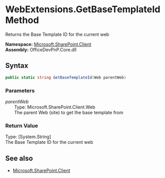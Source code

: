 # WebExtensions.GetBaseTemplateId Method  
Returns the Base Template ID for the current web  

**Namespace:** [Microsoft.SharePoint.Client](Microsoft.SharePoint.Client.md)  
**Assembly:** OfficeDevPnP.Core.dll  
## Syntax
```C#
public static string GetBaseTemplateId(Web parentWeb)
```
### Parameters
*parentWeb*  
&emsp;&emsp;Type: Microsoft.SharePoint.Client.Web  
&emsp;&emsp;The parent Web (site) to get the base template from  
  
### Return Value
Type: [System.String]  
The Base Template ID for the current web

## See also
- [Microsoft.SharePoint.Client](Microsoft.SharePoint.Client.md)
